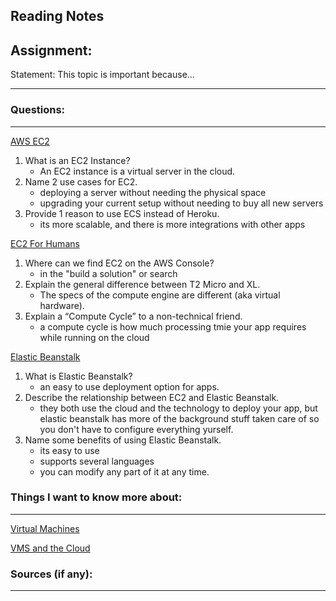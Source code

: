 ## Reading Notes
## Assignment:

Statement: This topic is important because...
___

### Questions:
___
[AWS EC2](https://aws.amazon.com/ec2/)

1.  What is an EC2 Instance?
	- An EC2 instance is a virtual server in the cloud.
2.  Name 2 use cases for EC2.
	- deploying a server without needing the physical space
	- upgrading your current setup without needing to buy all new servers
1.  Provide 1 reason to use ECS instead of Heroku.
	- its more scalable, and there is more integrations with other apps

[EC2 For Humans](https://www.youtube.com/watch?v=lZMkgOMYYIg)

1.  Where can we find EC2 on the AWS Console?
	- in the "build a solution" or search
2.  Explain the general difference between T2 Micro and XL.
	 - The specs of the compute engine are different (aka virtual hardware).
1.  Explain a “Compute Cycle” to a non-technical friend.
	- a compute cycle is how much processing tmie your app requires while running on the cloud

[Elastic Beanstalk](https://www.youtube.com/watch?v=SrwxAScdyT0)

1.  What is Elastic Beanstalk?
	- an easy to use deployment option for apps.
1.  Describe the relationship between EC2 and Elastic Beanstalk.
	- they both use the cloud and the technology to deploy your app, but elastic beanstalk has more of the background stuff taken care of so you don't have to configure everything yurself.
1.  Name some benefits of using Elastic Beanstalk.
	- its easy to use
	- supports several languages
	- you can modify any part of it at any time.

### Things I want to know more about:
___
[Virtual Machines](https://www.youtube.com/watch?v=yIVXjl4SwVo)

[VMS and the Cloud](https://www.youtube.com/watch?v=l0DfHUWMjsU)


### Sources (if any):
___
